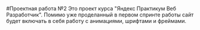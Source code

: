 #Проектная работа №2
Это проект курса "Яндекс Практикум Веб Разработчик". Помимо уже проделанный в первом спринте работы сайт будет включать в себя работу с анимациями, шрифтами и фреймами.
